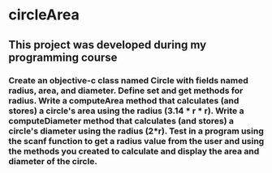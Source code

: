 # circleArea
## This project was developed during my programming course
### Create an objective-c class named Circle with fields named radius, area, and diameter. Define set and get methods for radius. Write a computeArea method that calculates (and stores) a circle's area using the radius (3.14 * r * r). Write a computeDiameter method that calculates (and stores) a circle's diameter using the radius (2*r). Test in a program using the scanf function to get a radius value from the user and using the methods you created to calculate and display the area and diameter of the circle.
